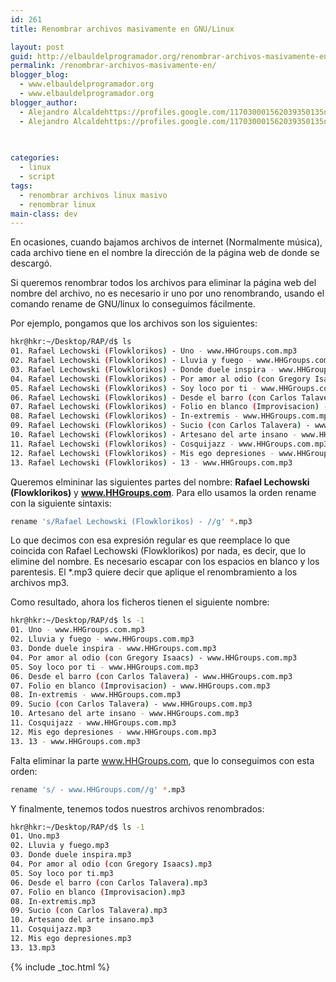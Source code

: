 ```yaml
---
id: 261
title: Renombrar archivos masivamente en GNU/Linux

layout: post
guid: http://elbauldelprogramador.org/renombrar-archivos-masivamente-en-gnulinux/
permalink: /renombrar-archivos-masivamente-en/
blogger_blog:
  - www.elbauldelprogramador.org
  - www.elbauldelprogramador.org
blogger_author:
  - Alejandro Alcaldehttps://profiles.google.com/117030001562039350135noreply@blogger.com
  - Alejandro Alcaldehttps://profiles.google.com/117030001562039350135noreply@blogger.com

  
  
categories:
  - linux
  - script
tags:
  - renombrar archivos linux masivo
  - renombrar linux
main-class: dev
---
```

<div class="icosh">
</div>

En ocasiones, cuando bajamos archivos de internet (Normalmente música), cada archivo tiene en el nombre la dirección de la página web de donde se descargó.

Si queremos renombrar todos los archivos para eliminar la página web del nombre del archivo, no es necesario ir uno por uno renombrando, usando el comando rename de GNU/linux lo conseguimos fácilmente.

Por ejemplo, pongamos que los archivos son los siguientes:

  
<!--ad-->

```bash
hkr@hkr:~/Desktop/RAP/d$ ls
01. Rafael Lechowski (Flowklorikos) - Uno - www.HHGroups.com.mp3
02. Rafael Lechowski (Flowklorikos) - Lluvia y fuego - www.HHGroups.com.mp3
03. Rafael Lechowski (Flowklorikos) - Donde duele inspira - www.HHGroups.com.mp3
04. Rafael Lechowski (Flowklorikos) - Por amor al odio (con Gregory Isaacs) - www.HHGroups.com.mp3
05. Rafael Lechowski (Flowklorikos) - Soy loco por ti - www.HHGroups.com.mp3
06. Rafael Lechowski (Flowklorikos) - Desde el barro (con Carlos Talavera) - www.HHGroups.com.mp3
07. Rafael Lechowski (Flowklorikos) - Folio en blanco (Improvisacion) - www.HHGroups.com.mp3
08. Rafael Lechowski (Flowklorikos) - In-extremis - www.HHGroups.com.mp3
09. Rafael Lechowski (Flowklorikos) - Sucio (con Carlos Talavera) - www.HHGroups.com.mp3
10. Rafael Lechowski (Flowklorikos) - Artesano del arte insano - www.HHGroups.com.mp3
11. Rafael Lechowski (Flowklorikos) - Cosquijazz - www.HHGroups.com.mp3
12. Rafael Lechowski (Flowklorikos) - Mis ego depresiones - www.HHGroups.com.mp3
13. Rafael Lechowski (Flowklorikos) - 13 - www.HHGroups.com.mp3

```

Queremos elmininar las siguientes partes del nombre: **Rafael Lechowski (Flowklorikos)** y **www.HHGroups.com**. Para ello usamos la orden rename con la siguiente sintaxis:

```bash
rename 's/Rafael Lechowski (Flowklorikos) - //g' *.mp3

```

Lo que decimos con esa expresión regular es que reemplace lo que coincida con Rafael Lechowski (Flowklorikos) por nada, es decir, que lo elimine del nombre. Es necesario escapar con los espacios en blanco y los parentesis. El *.mp3 quiere decir que aplique el renombramiento a los archivos mp3.

Como resultado, ahora los ficheros tienen el siguiente nombre:

```bash
hkr@hkr:~/Desktop/RAP/d$ ls -1
01. Uno - www.HHGroups.com.mp3
02. Lluvia y fuego - www.HHGroups.com.mp3
03. Donde duele inspira - www.HHGroups.com.mp3
04. Por amor al odio (con Gregory Isaacs) - www.HHGroups.com.mp3
05. Soy loco por ti - www.HHGroups.com.mp3
06. Desde el barro (con Carlos Talavera) - www.HHGroups.com.mp3
07. Folio en blanco (Improvisacion) - www.HHGroups.com.mp3
08. In-extremis - www.HHGroups.com.mp3
09. Sucio (con Carlos Talavera) - www.HHGroups.com.mp3
10. Artesano del arte insano - www.HHGroups.com.mp3
11. Cosquijazz - www.HHGroups.com.mp3
12. Mis ego depresiones - www.HHGroups.com.mp3
13. 13 - www.HHGroups.com.mp3

```

Falta eliminar la parte www.HHGroups.com, que lo conseguimos con esta orden:

```bash
rename 's/ - www.HHGroups.com//g' *.mp3

```

Y finalmente, tenemos todos nuestros archivos renombrados:

```bash
hkr@hkr:~/Desktop/RAP/d$ ls -1
01. Uno.mp3
02. Lluvia y fuego.mp3
03. Donde duele inspira.mp3
04. Por amor al odio (con Gregory Isaacs).mp3
05. Soy loco por ti.mp3
06. Desde el barro (con Carlos Talavera).mp3
07. Folio en blanco (Improvisacion).mp3
08. In-extremis.mp3
09. Sucio (con Carlos Talavera).mp3
10. Artesano del arte insano.mp3
11. Cosquijazz.mp3
12. Mis ego depresiones.mp3
13. 13.mp3

```



{% include _toc.html %}
